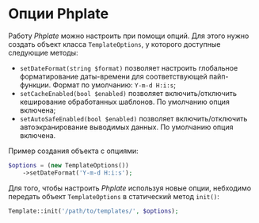 # Опции Phplate

Работу *Phplate* можно настроить при помощи опций.
Для этого нужно создать объект класса `TemplateOptions`,
у которого доступные следующие методы:

* `setDateFormat(string $format)` позволяет настроить глобальное форматирование даты-времени для соответствующей пайп-функции. Формат по умолчанию: `Y-m-d H:i:s`;
* `setCacheEnabled(bool $enabled)` позволяет включить/отключить кеширование обработанных шаблонов. По умолчанию опция включена;
* `setAutoSafeEnabled(bool $enabled)` позволяет включить/отключить автоэкранирование выводимых данных. По умолчанию опция включена.


Пример создания объекта с опциями:
```php
$options = (new TemplateOptions())
    ->setDateFormat('Y-m-d H:i:s');
```

Для того, чтобы настроить *Phplate* используя новые опции, небходимо передать объект `TemplateOptions` в статический метод `init()`:

```php
Template::init('/path/to/templates/', $options);
```

